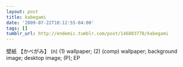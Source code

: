 ```yaml
---
layout: post
title: kabegami
date: '2009-07-22T10:12:55-04:00'
tags: []
tumblr_url: http://endemic.tumblr.com/post/146803778/kabegami
---
```

壁紙 【かべがみ】 (n) (1) wallpaper; (2) (comp) wallpaper; background image; desktop image; (P); EP

